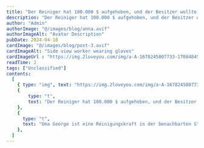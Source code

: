 ```yaml
---
title: "Der Reiniger hat 100.000 $ aufgehoben, und der Besitzer wollte gehen, als er das Geld bekam. Der Chef sagte ein Wort, und der Besitzer schrie vor Schmerzen."
description: "Der Reiniger hat 100.000 $ aufgehoben, und der Besitzer wollte gehen, als er das Geld bekam. Der Chef sagte ein Wort, und der Besitzer schrie vor Schmerzen."
author: "Admin"
authorImage: "@/images/blog/anna.avif"
authorImageAlt: "Avatar Description"
pubDate: 2024-04-18
cardImage: "@/images/blog/post-3.avif"
cardImageAlt: "Side view worker wearing gloves"
cardImageUrl : "https://img.2loveyou.com/img/a-A-1678245807733-1708484525301.jpg"
readTime: 2
tags: ["Unclassified"]
contents:
  [
    { type: "img", text: "https://img.2loveyou.com/img/a-A-1678245807733-1708484525301.jpg" },
    { 
        type: "t", 
        text: "Der Reiniger hat 100.000 $ aufgehoben, und der Besitzer wollte gehen, als er das Geld bekam. Der Chef sagte ein Wort, und der Besitzer schrie vor Schmerzen."
    },
    {
      type: "t",
      text: "Oma George ist eine Reinigungskraft in der benachbarten Stra\u00DFe und h\u00E4lt Werkzeuge bereit, um jeden Tag aufzur\u00E4umen. Die Sauberkeit und Sch\u00F6nheit der Stadt jeden Tag sind untrennbar mit einem Stadtreiniger wie Oma George verbunden.\n\nAn diesem Tag ging George wie gewohnt zur Arbeit. Als sie sich umdrehte und nach Hause gehen wollte, sah sie einen schwarzen M\u00FCllsack am Stra\u00DFenrand.\n\nDann war der M\u00FCllsack nicht im M\u00FCll, es war ein Beutel mit Banknoten.\n\nOma George hatte nicht die Idee, das Geld zu lassen, sie wollte das Geld nur schnell an den Besitzer zur\u00FCckgeben.\n\nAlso brachte Oma George das Geld eilig zu einer Polizeistation in der N\u00E4he, um der Polizei zu melden. Die Polizei fand einen Schein im Beutel. Gem\u00E4\u00DF den Informationen auf dem Schein nahm die Polizei Kontakt zum Eigent\u00FCmer auf. Es dauerte nicht lange, bis ein Mann mittleren Alters mit einer jungen Frau herbeigeeilt kam.\n\nDie junge Frau war die Finanzabteilung der Firma. Sie hatte Geld verloren. Als die Polizei anrief, wurde sie vom Chef getadelt, weil sie Geld verloren hatte.\n\nDie Frau betrat die Polizeistation und schnappte sich den Plastikbeutel aus Oma Georges H\u00E4nden, z\u00E4hlte das Geld und stellte fest, dass die Summe stimmte, und berichtete dem Chef.\n\nSie starrte den Chef mit einem Paar Augen an und hoffte, dass der Chef ihr vergeben w\u00FCrde. In diesem Moment konnte der Polizeibeamte nicht anders, als zu sagen: \"Diese Oma sitzt hier seit zwei Stunden und wartet auf Sie. Sie hat noch nicht einmal gefr\u00FChst\u00FCckt. Sollten Sie nicht Danke sagen??\"\n\nDie Frau starrte den Polizisten an und sah Oma George an, die eine Reinigungskraft trug, und zeigte etwas Verachtung in ihren Augen: \"Danke!\"\n\"Es ist okay.\" George war eine freundliche Person und h\u00F6rte nicht den nachl\u00E4ssigen Ton der Frau. Danach wollte sie gehen.\n\nZu diesem Zeitpunkt nahm der Mann mittleren Alters einen Plastikbeutel von der Frau und zog eine Banknote heraus, um sie George zu schicken.\n\nOma George wollte es einfach nicht annehmen, sie fand, dass das das war, was sie tun sollte.\n\nAls der Chef mit George ging, sagte die Frau: \"Sie m\u00F6chte das Geld nicht behalten und nur eine gute Person sein.\" Dann fl\u00FCsterte sie: \"Wirklich dumm!\"\n\n\"Wovon sprichst du?\" Der Chef fragte: \"Sie wurden gefeuert, und GEHEN SIE JETZT.\"\n\nDieser Satz lie\u00DF die Frau sofort erstarren, und sie geriet in Panik: \"Chef, bitte feuern Sie mich nicht, bitte.\" Sie kniete vor dem Chef nieder und bettelte ihn an. Aber der Chef sah sie nicht an und lie\u00DF das Geld bei Oma George. Dann verlie\u00DF er die Polizeistation."
    },
  ]
---
```

